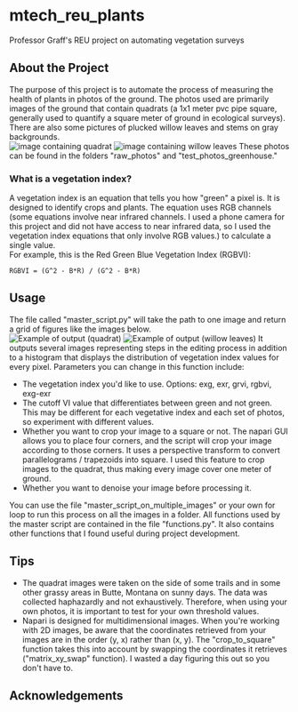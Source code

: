 # mtech_reu_plants
 Professor Graff's REU project on automating vegetation surveys

## About the Project
The purpose of this project is to automate the process of measuring the health of plants in photos of the ground. The photos used are primarily images of the ground that contain quadrats (a 1x1 meter pvc pipe square, generally used to quantify a square meter of ground in ecological surveys). There are also some pictures of plucked willow leaves and stems on gray backgrounds.  
![image containing quadrat](raw_photos/20240530_164307.jpg)
![image containing willow leaves](test_photos_greenhouse/image_1.JPG)
These photos can be found in the folders "raw_photos" and "test_photos_greenhouse."

### What is a vegetation index?
A vegetation index is an equation that tells you how "green" a pixel is. It is designed to identify crops and plants. The equation uses RGB channels (some equations involve near infrared channels. I used a phone camera for this project and did not have access to near infrared data, so I used the vegetation index equations that only involve RGB values.) to calculate a single value.  
For example, this is the Red Green Blue Vegetation Index (RGBVI):  
<!-- $\text{RGBVI} = \dfrac{G^2-B*R}{G^2-B*R}$ -->
```RGBVI = (G^2 - B*R) / (G^2 - B*R)```

## Usage
The file called "master_script.py" will take the path to one image and return a grid of figures like the images below.  
![Example of output (quadrat)](results/master_script_output/example.jpg) 
![Example of output (willow leaves)](results/master_script_output/example_greenhouse.jpg)
It outputs several images representing steps in the editing process in addition to a histogram that displays the distribution of vegetation index values for every pixel. 
Parameters you can change in this function include:
- The vegetation index you'd like to use. Options: exg, exr, grvi, rgbvi, exg-exr
- The cutoff VI value that differentiates between green and not green. This may be different for each vegetative index and each set of photos, so experiment with different values. 
- Whether you want to crop your image to a square or not. The napari GUI allows you to place four corners, and the script will crop your image according to those corners. It uses a perspective transform to convert parallelograms / trapezoids into square. I used this feature to crop images to the quadrat, thus making every image cover one meter of ground. 
- Whether you want to denoise your image before processing it.

You can use the file "master_script_on_multiple_images" or your own for loop to run this process on all the images in a folder. 
All functions used by the master script are contained in the file "functions.py". It also contains other functions that I found useful during project development. 

## Tips
- The quadrat images were taken on the side of some trails and in some other grassy areas in Butte, Montana on sunny days. The data was collected haphazardly and not exhaustively. Therefore, when using your own photos, it is important to test for your own threshold values.
- Napari is designed for multidimensional images. When you're working with 2D images, be aware that the coordinates retrieved from your images are in the order (y, x) rather than (x, y). The "crop_to_square" function takes this into account by swapping the coordinates it retrieves ("matrix_xy_swap" function). I wasted a day figuring this out so you don't have to. 

## Acknowledgements